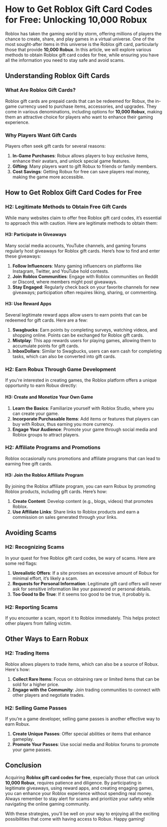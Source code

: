 # How to Get Roblox Gift Card Codes for Free: Unlocking 10,000 Robux

Roblox has taken the gaming world by storm, offering millions of players the chance to create, share, and play games in a virtual universe. One of the most sought-after items in this universe is the Roblox gift card, particularly those that provide **10,000 Robux**. In this article, we will explore various methods to obtain Roblox gift card codes for free, while ensuring you have all the information you need to stay safe and avoid scams.

## Understanding Roblox Gift Cards

### What Are Roblox Gift Cards?

Roblox gift cards are prepaid cards that can be redeemed for Robux, the in-game currency used to purchase items, accessories, and upgrades. They come in various denominations, including options for **10,000 Robux**, making them an attractive choice for players who want to enhance their gaming experience.

### Why Players Want Gift Cards

Players often seek gift cards for several reasons:

1. **In-Game Purchases**: Robux allows players to buy exclusive items, enhance their avatars, and unlock special game features.
2. **Gifting**: Many players want to gift Robux to friends or family members.
3. **Cost Savings**: Getting Robux for free can save players real money, making the game more accessible.

## How to Get Roblox Gift Card Codes for Free

### H2: Legitimate Methods to Obtain Free Gift Cards

While many websites claim to offer free Roblox gift card codes, it’s essential to approach this with caution. Here are legitimate methods to obtain them:

#### H3: Participate in Giveaways

Many social media accounts, YouTube channels, and gaming forums regularly host giveaways for Roblox gift cards. Here’s how to find and enter these giveaways:

1. **Follow Influencers**: Many gaming influencers on platforms like Instagram, Twitter, and YouTube hold contests.
2. **Join Roblox Communities**: Engage with Roblox communities on Reddit or Discord, where members might post giveaways.
3. **Stay Engaged**: Regularly check back on your favorite channels for new giveaways; participation often requires liking, sharing, or commenting.

#### H3: Use Reward Apps

Several legitimate reward apps allow users to earn points that can be redeemed for gift cards. Here are a few:

1. **Swagbucks**: Earn points by completing surveys, watching videos, and shopping online. Points can be exchanged for Roblox gift cards.
2. **Mistplay**: This app rewards users for playing games, allowing them to accumulate points for gift cards.
3. **InboxDollars**: Similar to Swagbucks, users can earn cash for completing tasks, which can also be converted into gift cards.

### H2: Earn Robux Through Game Development

If you're interested in creating games, the Roblox platform offers a unique opportunity to earn Robux directly:

#### H3: Create and Monetize Your Own Game

1. **Learn the Basics**: Familiarize yourself with Roblox Studio, where you can create your game.
2. **Incorporate Purchasable Items**: Add items or features that players can buy with Robux, thus earning you more currency.
3. **Engage Your Audience**: Promote your game through social media and Roblox groups to attract players.

### H2: Affiliate Programs and Promotions

Roblox occasionally runs promotions and affiliate programs that can lead to earning free gift cards.

#### H3: Join the Roblox Affiliate Program

By joining the Roblox affiliate program, you can earn Robux by promoting Roblox products, including gift cards. Here’s how:

1. **Create Content**: Develop content (e.g., blogs, videos) that promotes Roblox.
2. **Use Affiliate Links**: Share links to Roblox products and earn a commission on sales generated through your links.

## Avoiding Scams

### H2: Recognizing Scams

In your quest for free Roblox gift card codes, be wary of scams. Here are some red flags:

1. **Unrealistic Offers**: If a site promises an excessive amount of Robux for minimal effort, it’s likely a scam.
2. **Requests for Personal Information**: Legitimate gift card offers will never ask for sensitive information like your password or personal details.
3. **Too Good to Be True**: If it seems too good to be true, it probably is. 

### H2: Reporting Scams

If you encounter a scam, report it to Roblox immediately. This helps protect other players from falling victim.

## Other Ways to Earn Robux

### H2: Trading Items

Roblox allows players to trade items, which can also be a source of Robux. Here's how:

1. **Collect Rare Items**: Focus on obtaining rare or limited items that can be sold for a higher price.
2. **Engage with the Community**: Join trading communities to connect with other players and negotiate trades.

### H2: Selling Game Passes

If you’re a game developer, selling game passes is another effective way to earn Robux.

1. **Create Unique Passes**: Offer special abilities or items that enhance gameplay.
2. **Promote Your Passes**: Use social media and Roblox forums to promote your game passes.

## Conclusion

Acquiring **Roblox gift card codes for free**, especially those that can unlock **10,000 Robux**, requires patience and diligence. By participating in legitimate giveaways, using reward apps, and creating engaging games, you can enhance your Roblox experience without spending real money. Always remember to stay alert for scams and prioritize your safety while navigating the online gaming community.

With these strategies, you'll be well on your way to enjoying all the exciting possibilities that come with having access to Robux. Happy gaming!
